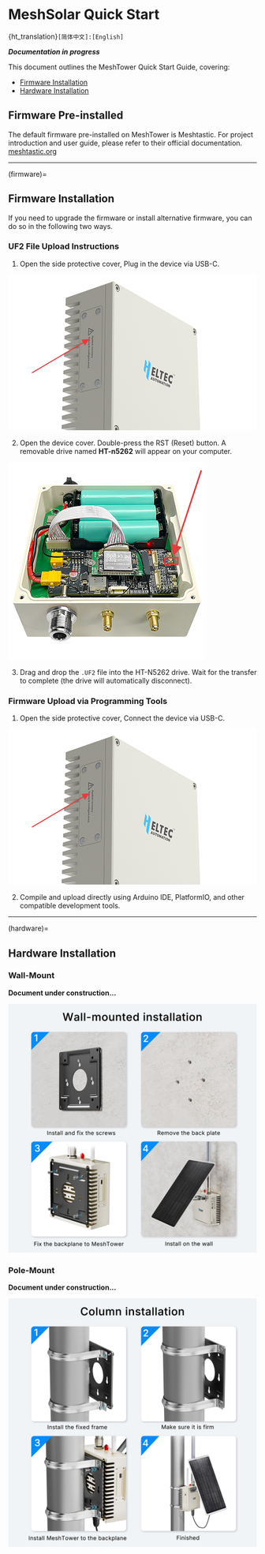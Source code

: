 # MeshSolar Quick Start
{ht_translation}`[简体中文]:[English]`

***Documentation in progress***

This document outlines the MeshTower Quick Start Guide, covering:
- [Firmware Installation](firmware)
- [Hardware Installation](hardware)

## Firmware Pre-installed
The default firmware pre-installed on MeshTower is Meshtastic. For project introduction and user guide, please refer to their official documentation.<br>
[meshtastic.org](https://meshtastic.org/docs/introduction/)

----------------------------------------

(firmware)=
## Firmware Installation
If you need to upgrade the firmware or install alternative firmware, you can do so in the following two ways.

### UF2 File Upload Instructions
1. Open the side protective cover, Plug in the device via USB-C.

![](img/quick_start/01.png)

2. Open the device cover. Double-press the RST (Reset) button. A removable drive named **HT-n5262** will appear on your computer.

![](img/quick_start/02.png)

3. Drag and drop the `.UF2` file into the HT-N5262 drive. Wait for the transfer to complete (the drive will automatically disconnect).

### Firmware Upload via Programming Tools
1. Open the side protective cover, Connect the device via USB-C.

![](img/quick_start/01.png)

2. Compile and upload directly using Arduino IDE, PlatformIO, and other compatible development tools.

--------------------------------------

(hardware)=

## Hardware Installation
### Wall-Mount
**Document under construction...**

![](img/quick_start/04.jpg)

### Pole-Mount
**Document under construction...**

![](img/quick_start/05.jpg)
